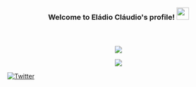 <body>
  <header>
        <h3 align="middle">Welcome to Eládio Cláudio's profile!
            <img src="https://media.giphy.com/media/hvRJCLFzcasrR4ia7z/giphy.gif" width="28">
        </h3>
  </header>

  <main>
    <section>
        <p align="middle">
            <a herf="">
                <img src="https://readme-typing-svg.herokuapp.com?center=true&width=700&lines=Hi%2C+I'm+El%C3%A1dio+and+I+don't+know+how+to+talk+about+myself.;I'm+Software+Developer+for+1+year!;From+time+to+time%2C+I+write+a+few+articles+on+Medium.;I'm+currently+focused+on+Web+Development.;Specifically+MERN+Stack+and+MEAN+Stack.;I+have+also+focused+on+the+Vanilla+Development." />
            </a>
        </p>

   <p align="center">
          <a href="#">
           <img src="https://github-readme-streak-stats.herokuapp.com/?user=eladioclaudio&theme=react&hide_border=true"/></a>
    </p>
   </section>
  </main>

  <footer>
  <p>
    <a href="https://twitter.com/eladio__claudio"><img alt="Twitter" title="Twitter" src="https://img.shields.io/badge/-Twitter-1DA1F2?style=for-the-badge&logo=twitter&logoColor=white"/></a>
  </p>
  </footer>
</body>
